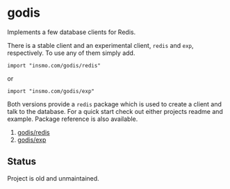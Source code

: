 # godis

Implements a few database clients for Redis.

There is a stable client and an experimental client, `redis`
and `exp`, respectively. To use any of them simply add.

    import "insmo.com/godis/redis"

or 

    import "insmo.com/godis/exp"

Both versions provide a `redis` package which is used to
create a client and talk to the database. For a quick start
check out either projects readme and example. Package
reference is also available.

1. [godis/redis](http://go.pkgdoc.org/insmo.com/godis/redis)
2. [godis/exp](http://go.pkgdoc.org/insmo.com/godis/exp)

## Status

Project is old and unmaintained.
